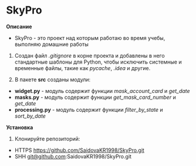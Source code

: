 # SkyPro

**Описание**
- SkyPro - это проект над которым работаю во время учебы, выполняю домашние работы


1. Создан файл *.gitignore* в корне проекта и добавлены в него стандартные шаблоны для Python, чтобы исключить системные и временные файлы, такие как 
*pycache*, *.idea* и другие. 

2. В пакете **src** созданы модули:
- **widget.py** - модуль содержит функции *mask_account_card* и *get_date*
- **masks.py** - модуль содержит функции *get_mask_card_number* и *get_date*
- **processing.py** - модуль содержит функции *filter_by_state* и *sort_by_date*

**Установка**
1. Клонируйте репозиторий:
- HTTPS https://github.com/SaidovaKR1998/SkyPro.git
- SHH git@github.com:SaidovaKR1998/SkyPro.git